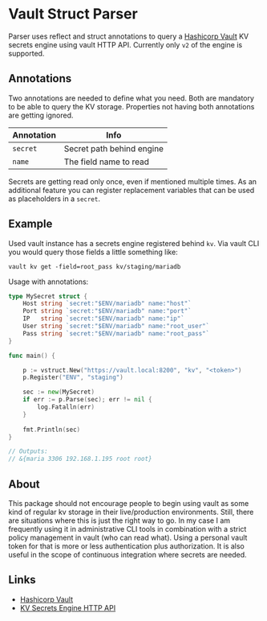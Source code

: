 # Vault Struct Parser

Parser uses reflect and struct annotations to query a [Hashicorp Vault](https://www.vaultproject.io/) KV secrets engine
using vault HTTP API. Currently only `v2` of the engine is supported.

## Annotations

Two annotations are needed to define what you need. Both are mandatory to be able to query the KV storage. Properties
not having both annotations are getting ignored. 

| Annotation | Info                      |
|------------|---------------------------|
| `secret`   | Secret path behind engine |
| `name`     | The field name to read    |

Secrets are getting read only once, even if mentioned multiple times. As an additional feature you can register
replacement variables that can be used as placeholders in a `secret`.

## Example

Used vault instance has a secrets engine registered behind `kv`. Via vault CLI you would query those fields a little
something like:

```shell
vault kv get -field=root_pass kv/staging/mariadb
```

Usage with annotations:

```go
type MySecret struct {
	Host string `secret:"$ENV/mariadb" name:"host"`
	Port string `secret:"$ENV/mariadb" name:"port"`
	IP   string `secret:"$ENV/mariadb" name:"ip"`
	User string `secret:"$ENV/mariadb" name:"root_user"`
	Pass string `secret:"$ENV/mariadb" name:"root_pass"`
}

func main() {

	p := vstruct.New("https://vault.local:8200", "kv", "<token>")
	p.Register("ENV", "staging")

	sec := new(MySecret)
	if err := p.Parse(sec); err != nil {
		log.Fatalln(err)
	}
    
	fmt.Println(sec)
}

// Outputs:
// &{maria 3306 192.168.1.195 root root}
```

## About

This package should not encourage people to begin using vault as some kind of regular kv storage in their live/production
environments. Still, there are situations where this is just the right way to go. In my case I am frequently using it in
administrative CLI tools in combination with a strict policy management in vault (who can read what). Using a personal
vault token for that is more or less authentication plus authorization. It is also useful in the scope of continuous
integration where secrets are needed.

## Links

* [Hashicorp Vault](https://www.vaultproject.io/)
* [KV Secrets Engine HTTP API](https://developer.hashicorp.com/vault/api-docs/secret/kv/kv-v2)